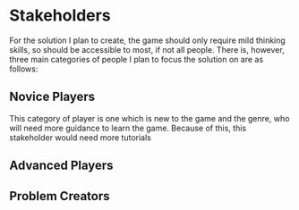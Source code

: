 # Stakeholders
For the solution I plan to create, the game should only require mild thinking skills, so should be accessible to most, if not all people. There is, however, three main categories of people I plan to focus the solution on are as follows:

## Novice Players

This category of player is one which is new to the game and the genre, who will need more guidance to learn the game. Because of this, this stakeholder would need more tutorials

## Advanced Players

## Problem Creators

